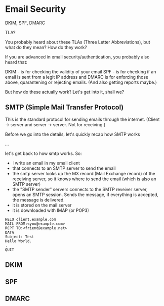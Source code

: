 # Email Security

DKIM, SPF, DMARC

TLA?

You probably heard about these TLAs (Three Letter Abbreviations), but what do they mean? How do they work?

If you are advanced in email security/authentication, you probably also heard that:

DKIM - is for checking the validity of your email
SPF - is for checking if an email is sent from a legit IP address
and DMARC is for enforcing those above, quarantening or rejecting emails. (And also getting reports maybe.)

But how do these actually work? Let's get into it, shall we?

## SMTP (Simple Mail Transfer Protocol)

This is the standard protocol for sending emails through the internet. (Client -> server and server -> server. Not for receiving.)

Before we go into the details, let's quickly recap how SMTP works

...

let's get back to how smtp works. So:
 - I write an email in my email client
 - that connects to an SMTP server to send the email
 - the smtp server looks up the MX record (Mail Exchange record) of the receiving server, so it knows where to send the email (which is also an SMTP server)
 - the "SMTP sender" servers connects to the SMTP reveiver server, opens an SMTP session. Sends the message, if everything is accepted, the message is delivered.
 - it is stored on the mail server
 - it is downloaded with IMAP (or POP3)

```
HELO client.example.com
MAIL FROM:<you@example.com>
RCPT TO:<friend@example.net>
DATA
Subject: Test
Hello World.
.
QUIT
```


## DKIM

## SPF

## DMARC

